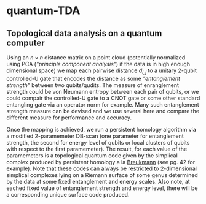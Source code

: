 # quantum-TDA
Topological data analysis on a quantum computer
---
Using an $n \times n$ distance matrix on a point cloud (potentially normalized using PCA (*"principle component analysis"*) if the data is in high enough dimensional space) we map each pairwise distance $d_{i,j}$ to a unitary $2$-qubit controlled-U gate that encodes the distance as some *"entanglement strength"* between two qubits/qudits. The measure of enranglement strength could be von Neumann entropy between each pair of qubits, or we could compair the controlled-U gate to a CNOT gate or some other standard entangling gate via an operator norm for example. Many such entanglement strength measure can be devised and we use several here and compare the different measure for performance and accuracy. 

Once the mapping is achieved, we run a persistent homology algorithm via a modified $2$-paramemeter DB-scan (one parameter for entanglement strength, the second for energy level of qubits or local clusters of qubits with respect to the first paramemeter). The result, for each value of the paramemeters is a topological quantum code given by the simplical complex produced by persistent homology a la [Breukmann](https://arxiv.org/abs/1802.01520) (see pg. 42 for example). Note that these codes can always be restricted to $2$-dimensional simplical complexes lying on a Riemann surface of some genus determined by the data at some fixed entanglement and energy scales. Also note, at eached fixed value of entanglement strength and energy level, there will be a corresponding unique surface code produced. 
